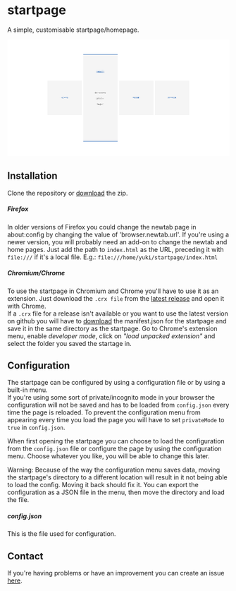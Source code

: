 # startpage

A simple, customisable startpage/homepage.

<img alt="example screenshot" src="/img/screenshots/2016-08-19-open.png?raw=true" width="968">

## Installation

Clone the repository or
[download](https://github.com/fuyuneko/startpage/archive/master.zip) the zip.

##### Firefox
In older versions of Firefox you could change the newtab page in about:config
by changing the value of 'browser.newtab.url'.
If you're using a newer version, you will probably need an add-on to change
the newtab and home pages.
Just add the path to ```index.html``` as the URL, preceding it
with ```file:///``` if it's a local file.
E.g.: ```file:///home/yuki/startpage/index.html```

##### Chromium/Chrome
To use the startpage in Chromium and Chrome you'll have to use it as an extension.
Just download the ```.crx file``` from the [latest release](https://github.com/fuyuneko/startpage/releases/latest)
and open it with Chrome.<br>
If a ```.crx``` file for a release isn't available or you want to use the latest version on github you
will have to [download](https://github.com/fuyuneko/startpage/blob/chromium-patch/manifest.json)
the manifest.json for the startpage and save it in the same directory as the startpage.
Go to Chrome's extension menu, enable _developer mode_, click on _"load unpacked
extension"_ and select the folder you saved the startage in.


## Configuration
The startpage can be configured by using a configuration file or by using a built-in menu.<br>
If you're using some sort of private/incognito mode in your browser the configuration will not be saved and
has to be loaded from ```config.json``` every time the page is reloaded. To prevent the configuration menu
from appearing every time you load the page you will have to set ```privateMode``` to ```true``` in ```config.json```.

When first opening the startpage you can choose to load the configuration from the ```config.json``` file
or configure the page by using the configuration menu. Choose whatever you like, you will be able to change this
later.<br>


Warning: Because of the way the configuration menu saves data, moving the startpage's directory to a different location
will result in it not being able to load the config. Moving it back should fix it. You can export the configuration as a
JSON file in the menu, then move the directory and load the file.

##### config.json
This is the file used for configuration.


## Contact
If you're having problems or have an improvement you can create an issue [here](https://github.com/fuyuneko/startpage/issues).

